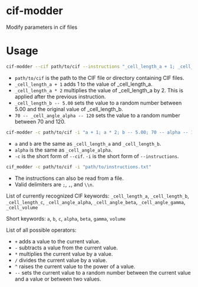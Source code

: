 # cif-modder
Modify parameters in cif files

# Usage

```sh
cif-modder --cif path/to/cif --instructions "_cell_length_a + 1; _cell_length_a * 2; _cell_length_b -- 5.00; 70 -- _cell_angle_alpha -- 120"
```

- `path/to/cif` is the path to the CIF file or directory containing CIF files.
- `_cell_length_a + 1` adds 1 to the value of _cell_length_a.
- `_cell_length_a * 2` multiplies the value of _cell_length_a by 2. This is applied after the previous instruction.
- `_cell_length_b -- 5.00` sets the value to a random number between 5.00 and the original value of _cell_length_b.
- `70 -- _cell_angle_alpha -- 120` sets the value to a random number between 70 and 120.

```sh
cif-modder -c path/to/cif -i "a + 1; a * 2; b -- 5.00; 70 -- alpha -- 120"
```

- `a` and `b` are the same as `_cell_length_a` and `_cell_length_b`.
- `alpha` is the same as `_cell_angle_alpha`.
- `-c` is the short form of `--cif`. `-i` is the short form of `--instructions`.

```sh
cif_modder -c path/to/cif -i "path/to/instructions.txt"
```

- The instructions can also be read from a file.
- Valid delimiters are `;`, `,`, and `\\n`.

List of currently recognized CIF keywords:
`_cell_length_a`, `_cell_length_b`, `_cell_length_c`, `_cell_angle_alpha`, `_cell_angle_beta`, `_cell_angle_gamma`, `_cell_volume`

Short keywords:
`a`, `b`, `c`, `alpha`, `beta`, `gamma`, `volume`

List of all possible operators:

- `+` adds a value to the current value.
- `-` subtracts a value from the current value.
- `*` multiplies the current value by a value.
- `/` divides the current value by a value.
- `^` raises the current value to the power of a value.
- `--` sets the current value to a random number between the current value and a value or between two values.
